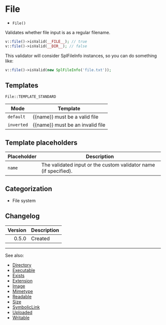 # File

- `File()`

Validates whether file input is as a regular filename.

```php
v::file()->isValid(__FILE__); // true
v::file()->isValid(__DIR__); // false
```

This validator will consider SplFileInfo instances, so you can do something like:

```php
v::file()->isValid(new SplFileInfo('file.txt'));
```

## Templates

`File::TEMPLATE_STANDARD`

| Mode       | Template                         |
|------------|----------------------------------|
| `default`  | {{name}} must be a valid file    |
| `inverted` | {{name}} must be an invalid file |

## Template placeholders

| Placeholder | Description                                                      |
|-------------|------------------------------------------------------------------|
| `name`      | The validated input or the custom validator name (if specified). |

## Categorization

- File system

## Changelog

| Version | Description |
|--------:|-------------|
|   0.5.0 | Created     |

***
See also:

- [Directory](Directory.md)
- [Executable](Executable.md)
- [Exists](Exists.md)
- [Extension](Extension.md)
- [Image](Image.md)
- [Mimetype](Mimetype.md)
- [Readable](Readable.md)
- [Size](Size.md)
- [SymbolicLink](SymbolicLink.md)
- [Uploaded](Uploaded.md)
- [Writable](Writable.md)
